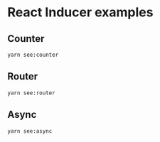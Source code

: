 # React Inducer examples

## Counter

```
yarn see:counter
```

## Router

```
yarn see:router
```

## Async

```
yarn see:async
```
